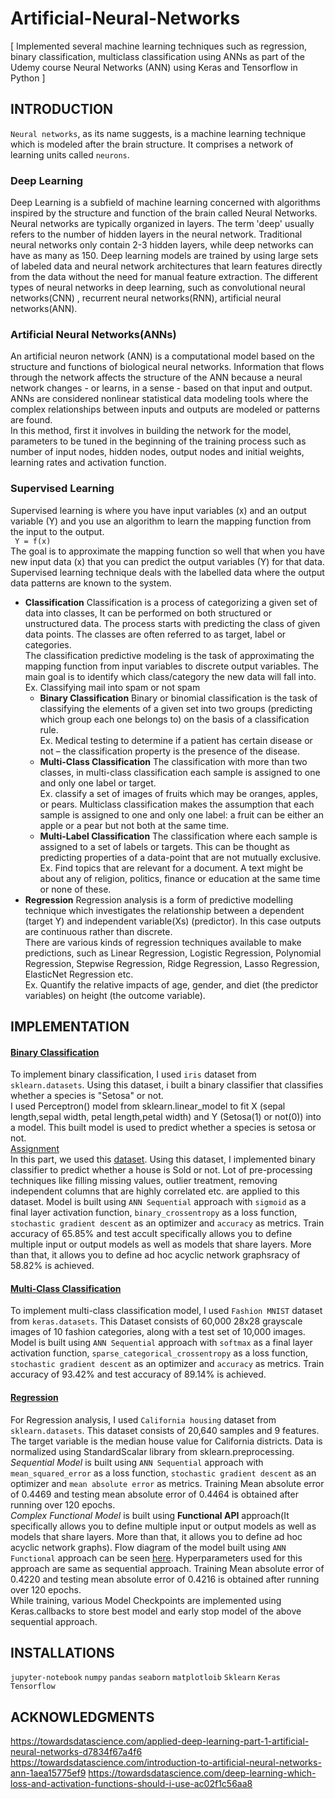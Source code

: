 # Artificial-Neural-Networks
[ Implemented several machine learning techniques such as regression, binary classification, multiclass classification using ANNs as part of the Udemy course Neural Networks (ANN) using Keras and Tensorflow in Python ] 

## INTRODUCTION
`Neural networks`, as its name suggests, is a machine learning technique which is modeled after the brain structure. It comprises a network of learning units called `neurons`. <br>
### Deep Learning
Deep Learning is a subfield of machine learning concerned with algorithms inspired by the structure and function of the brain called Neural Networks. Neural networks are typically organized in layers. The term 'deep' usually refers to the number of hidden layers in the neural network. Traditional neural networks only contain 2-3 hidden layers, while deep networks can have as many as 150. Deep learning models are trained by using large sets of labeled data and neural network architectures that learn features directly from the data without the need for manual feature extraction. The different types of neural networks in deep learning, such as convolutional neural networks(CNN) , recurrent neural networks(RNN), artificial neural networks(ANN).
### Artificial Neural Networks(ANNs)
An artificial neuron network (ANN) is a computational model based on the structure and functions of biological neural networks. Information that flows through the network affects the structure of the ANN because a neural network changes - or learns, in a sense - based on that input and output.<br>
ANNs are considered nonlinear statistical data modeling tools where the complex relationships between inputs and outputs are modeled or patterns are found.<br>
In this method, first it involves in building the network for the model, parameters to be tuned in the beginning of the training process such as number of input nodes, hidden nodes, output nodes and initial weights, learning rates and activation function. 
### Supervised Learning
Supervised learning is where you have input variables (x) and an output variable (Y) and you use an algorithm to learn the mapping function from the input to the output.   
 `  Y = f(x) ` <br>
The goal is to approximate the mapping function so well that when you have new input data (x) that you can predict the output variables (Y) for that data. Supervised learning technique deals with the labelled data where the output data patterns are known to the system.<br>

* **Classification**
Classification is a process of categorizing a given set of data into classes, It can be performed on both structured or unstructured data. The process starts with predicting the class of given data points. The classes are often referred to as target, label or categories.<br>
The classification predictive modeling is the task of approximating the mapping function from input variables to discrete output variables. The main goal is to identify which class/category the new data will fall into. <br>
Ex. Classifying mail into spam or not spam<br>
  * **Binary Classification**
Binary or binomial classification is the task of classifying the elements of a given set into two groups (predicting which group each one belongs to) on the basis of a classification rule. <br>
Ex. Medical testing to determine if a patient has certain disease or not – the classification property is the presence of the disease.<br>
  * **Multi-Class Classification**
The classification with more than two classes, in multi-class classification each sample is assigned to one and only one label or target.<br>
Ex. classify a set of images of fruits which may be oranges, apples, or pears. Multiclass classification makes the assumption that each sample is assigned to one and only one label: a fruit can be either an apple or a pear but not both at the same time.<br>
  * **Multi-Label Classification**
The classification where each sample is assigned to a set of labels or targets. This can be thought as predicting properties of a data-point that are not mutually exclusive. <br>
Ex. Find topics that are relevant for a document. A text might be about any of religion, politics, finance or education at the same time or none of these.<br>
* **Regression**
Regression analysis is a form of predictive modelling technique which investigates the relationship between a dependent (target Y) and independent variable(Xs) (predictor). In this case outputs are continuous rather than discrete.<br>
There are various kinds of regression techniques available to make predictions, such as Linear Regression, Logistic Regression, Polynomial Regression, Stepwise Regression, Ridge Regression, Lasso Regression, ElasticNet Regression etc.<br>
Ex. Quantify the relative impacts of age, gender, and diet (the predictor variables) on height (the outcome variable). <br>

## IMPLEMENTATION
#### [Binary Classification](https://github.com/vamc-stash/Artificial-Neural-Networks/blob/master/Binary_classification/binary_classification.ipynb)
To implement binary classification, I used `iris` dataset from `sklearn.datasets`. Using this dataset, i built a binary classifier that classifies whether a species is "Setosa" or not.<br>
I used Perceptron() model from sklearn.linear_model to fit X (sepal length,sepal width, petal length,petal width) and Y (Setosa(1) or not(0)) into a model. This built model is used to predict whether a species is setosa or not.<br>
[Assignment](https://github.com/vamc-stash/Artificial-Neural-Networks/blob/master/Assignment/binary_classification.ipynb)<br>
In this part, we used this [dataset](https://github.com/vamc-stash/Artificial-Neural-Networks/blob/master/Assignment/original.csv). Using this dataset, I implemented binary classifier to predict whether a house is Sold or not. Lot of pre-processing techniques like filling missing values, outlier treatment, removing independent columns that are highly correlated etc. are applied to this dataset. Model is built using `ANN Sequential` approach with  `sigmoid` as a final layer activation function, `binary_crossentropy` as a loss function, `stochastic gradient descent` as an optimizer and `accuracy` as metrics. Train accuracy of 65.85% and test accuIt specifically allows you to define multiple input or output models as well as models that share layers. More than that, it allows you to define ad hoc acyclic network graphsracy of 58.82% is achieved. <br>

#### [Multi-Class Classification](https://github.com/vamc-stash/Artificial-Neural-Networks/tree/master/Multiclass_classificaton)
To implement multi-class classification model, I used `Fashion MNIST` dataset from `keras.datasets`. This Dataset consists of 60,000 28x28 grayscale images of 10 fashion categories, along with a test set of 10,000 images. Model is built using `ANN
Sequential` approach with  `softmax` as a final layer activation function, `sparse_categorical_crossentropy` as a loss function, `stochastic gradient descent` as an optimizer and `accuracy` as metrics. Train accuracy of 93.42% and test accuracy of 89.14% is achieved.<br>

#### [Regression](https://github.com/vamc-stash/Artificial-Neural-Networks/tree/master/Regression)
For Regression analysis, I used `California housing` dataset from `sklearn.datasets`. This dataset consists of 20,640 samples and 9 features. The target variable is the median house value for California districts. Data is normalized using StandardScalar library from sklearn.preprocessing. <br>
*Sequential Model* is built using `ANN Sequential` approach with `mean_squared_error` as a loss function, `stochastic gradient descent` as an optimizer and `mean absolute error` as metrics. Training Mean absolute error of 0.4469 and testing mean absolute error of 0.4464 is obtained after running over 120 epochs. <br>
*Complex Functional Model* is built using **Functional API** approach(It specifically allows you to define multiple input or output models as well as models that share layers. More than that, it allows you to define ad hoc acyclic network graphs). Flow diagram of the model built using `ANN Functional` approach can be seen [here](https://github.com/vamc-stash/Artificial-Neural-Networks/blob/master/Regression/model.png). Hyperparameters used for this approach are same as sequential approach. Training Mean absolute error of 0.4220 and testing mean absolute error of 0.4216 is obtained after running over 120 epochs.<br>
While training, various Model Checkpoints are implemented using Keras.callbacks to store best model and early stop model of the above sequential approach. <br>

## INSTALLATIONS
`jupyter-notebook` `numpy` `pandas` `seaborn` `matplotloib` `Sklearn` `Keras` `Tensorflow`
## ACKNOWLEDGMENTS
https://towardsdatascience.com/applied-deep-learning-part-1-artificial-neural-networks-d7834f67a4f6
https://towardsdatascience.com/introduction-to-artificial-neural-networks-ann-1aea15775ef9
https://towardsdatascience.com/deep-learning-which-loss-and-activation-functions-should-i-use-ac02f1c56aa8
